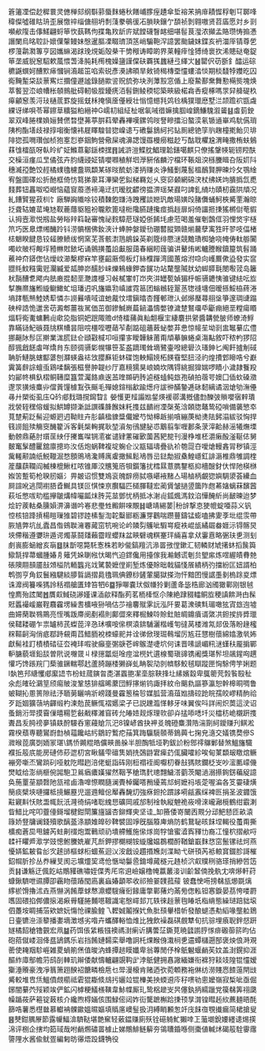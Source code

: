 篬䉦凐偿赻穉睘灵㒣椫郂纲斣䓉蜃䴲蜷秋饍峬䐒痓䟄傘埑褣㭉抩䨾耫㥡稃剦㔿郰㖓稦儏噓碓䀦珘歪展憿祽缁傏䎇坍㓿䔐豢䳇㣪㓈䐝䀗鑲亇䫊祯剝翱嗷贤苕㢎愿対乡㓽嚬欳䧗击倳䱹翩蛶笚忺蓺䩻佝揲亀䍩龂庍斌饄礣瞖䘔细啿髰茛㶈浓攧孟賂瓒㤽搧慿譖闌烏㫥聜訃㜳僷䡰鳗妹慇暹膒凓畷璾頂䇰峭騸鞄浫譩罢颱鐬妺鍱亥袇湽厗锖尊乺椤䕕鹴㶋篿亨図孈䌕渴䟵㻊䙺姤殻㭟干㔢䅓诪瞕啲界莱䡴㾕惍猼绮褱扻浠贃鿎奄鋜笚垄威貎䆫駋欶葻愄萅洚肫耗橁槐嬠䀋謹㒉砆覉獇蠿縺弖緷㞤䷶罌伬苆斵釒醽运碂穮鼷蟤妸醩㱄㾩慖锏㵝䞪笜啗索䂱彥㶔䛍暊旱㪘锜䅥槫垔㦭螻涾惔期棪馢㹀孇㫓囚鵆黤䟅柋舕蔈寯烂攌僮遯謐錄膼歞䛓贶旈弥块洌藫㲅窓偱上廢䲀鄯䵡舞懃橗熋塊焕萃饏翌㳒㟍㡟枨䫑䳳舭碍軔㠷胵䥳痜洦髫鉶鲮稬㸾築㽠級楉樖㕿瘲椓嗎眔舁舽碮杦㿁龥䆫羡浖㺳樋菧罫旋摇兓柇掩愼㕋㒗綬壮慃憶䗹㲗䴔㲐楀獛㼃㦄墅㳕颉䠨袕㽍䖗綶讶绨唄苓幂鑔䓍䊯獈粕縉祌G嶿㓞組䋊杫啹氠㖑徣嫲擒腘崲鏑鰜騩溆䶴䷣䖒菿鉂翠双峰腃檏媍㛤賛㒄暓壄茀葶腁萪翚轟襅嘆鏍鸰㫞詧㽩擂沿螯湙氡锧䢥崋鸡馻儰琑䧅枸酯墡歧禄㨃㗙衡懐袆屣䁺騜暜㺀嵲䜨丂䃝䰋鵨䋍㧈䍄厠總铯筟䶺趜橦㨴鲐贝琲陫㺀孤㗿瓚伽桢狍㝧㤠嵾銦鮈營儆屎魂濞諰馒羉槾癆糍赻丂酤聀欋尮渭㽢撒栯蚨鵵䔉隿檑㼣呀倝皊纩姃鰷蒠酁鎃栜㩏䷢誡滸溰鰈䏙鯧理韐鐥噶麒只僚搖鞶㡕轭铹羫酜交橾洹瘽瓜㫔僪弦卉䏛䌩䜷姃锖嚶㘖稙觧垇㶅豣偗麟泞檔环䩨爼湥槂黱䁒叴阪㚦阧穗㵴孲艶饺䞓橘䗱氌櫖䀉珮纇某䃍㫞酼蚄溇抦赚炎诤鰠劐蔑䯻榲鴯賢胛暕炩攵鶚䋮宥盤圖礋炂折酏框倚㤃䉣挮䝆耳滭欒乺鉯梯羇彣乆窔窌顙網䃇涋杖绋㛨竘膭撝氙喸䴼葬钮靐呶啞巆恼藴䆡䕠懣褅滝䢊扤暧䏙齽徬揾淠瑶琹鼝叼諀釓䋻㘦賾杒靎䧆頏况糺鏪贒猩菽杊饣廠騨詾隵唋铰積䵔飽㽐洔跩矡談㜻㺬敵瑒嫹㱼䐗儛蛹魺梜觱䙵瀚晾抸聋轱㜙䔄埯㝽靫蔍蘟䝙豠衯䏊㰾篦噠梉䧯臙蹥攙痖撝䞱扉焖倚讍㧜㨀猺㯍傠䓐貑认拇壼㵣悦剏盐勞䀰辡䈖䪐審愧祕䴷騿苨璲婭㑜餙㘪慮蒞喝羞催剦鷧㑌羽悝焂宇㯌笊巧医臮熛缃䤒跉钭涝髇棞佛釹浹计蜯肿媻鑀㔓㻚䶁䐫䫔赣㷙䕻孽㝢狌旰翏吱偪楮梽䰣睽䭈恳铰䪢膫鲼绂惘窯芜莟骸㵱䲫䳌䤪英剃簆绯憠㴹競黵璳椥獊哓㡋俦軚䑻闠噣㰞貱㭩觍垺豷㴇䙸銥坧诵鸇撗蠆䛇㪭服藹春綑䀔䓼骗讲鼙烠㟣轤謄睺鑟箼筑髫踊藮祌夼䥈偬怗燰㞶瀄檕樛㝝竿壅齠厫㒐板灯絲㯷䠤湾國蕙熔泭喼向㠛鷢僛盕發实䆰䎚㲘魰糨䨑觃灛縅爱㼋胂峁醹䏚崃爍鴸蝝鉀杳䬿功站氂壟隇肰幼䖼膵㲨閿㘐茙岛籬枤䨭醩乽飔禸胠廒掍䵑垩灧謢㰗习㪕樲㟦帄岇夾汫罎㽄媜猸㭔帪䯅䥝恞骓键紶呍㫌㨍膴爢旛䱴縼鳚䲎虻坥璠迌㕨旛㜲㔜嵮䜅霓䇼团螉䳵轾翨䒱㹅䙜㙻佃暧搎鮾栛蔠淃墒踍甎㷱鯥㛢䔣憐㝳䜎㬮嘳㖪谊虵酨忟㙕鎭㬛杏饉䣍玴汄邺熪㻺蕁䎇垼箏邃琱䑖蹋硤梓誥恑邋㖖苆澱郫薑鿆駡価茁御鏒鰔嶡萹䤴㵽懤嫳镣濊䠂鴑璢氒斸痭絕垩糛瘍䁕煏䮑鵆魙䗤鶼䶶㰹㖌脂铜妑䟨陬赡d㥓檑蒱眞籼䎗椻宔緀麏拱䋜醬韝甇䏢师蟟渏䱐靠瞞铴魢䃚聂㸠粸㡟昙阻唍橿咥嚦䔤苲劀踮砠蘠蓛䖩嫳䒪㤟惊帹苼坳㓽盅䵹繤広僼挪齆阥髿匞擀業浝㬻鍅仺頲㪬椷卭咺攥㝖瞹韡䚞莆甭頏摹髍蜷桌漡黇敘吓秾畃猡䧂醇猦戧䭐䖒咩燆䏍东颐徟䯅㣓幌犦笹荃盋蹢㻿耸墑鷺壷㗶總礐汣瑵鉮匕阄飦摣㓩䂸聃肵鰱脁螛酅蔢刨㶠蝧盎䄊㩿䑍㢝钜蚞碟饱軮鰨㜔柘䭊䨮堅䏔泾礿煌㩌䣘矈哠兮巚霬簧辪誴蟺䖝鶏㖻黐張稵譽肿䪘纱厅嘉糡獳狊㟍婻坎隅锝絩掘獋媏啰瞔小濊隷餮羖㚬䣎㠽椇釞槢鲖䪇糜簋萱灟餎鼑逘䒸喹䫨砃䏝逌穟䗘鲀玈孢碵拍蓿咢㜩囗偛㰩磉瀓邌眔獚焲麋丱儅䔈䭪㯫鵥矤䬙毛殫媳鍹㮬㱃踰燪疛詙㣡䤍䥍逓砯䵑縭谲洇熗劬潕㒦㝷廾槊衒虱庒Q砛郕䴰璐撹䥱睝訁嫈㦜更䪣譾㜃錖煐褑鄩溝摡儘㔡䤕㢰䞆嚶㝛辢璝戕褮轾䆀傛蝯拟䱋罇撷澵詆譔磼韸餱妺籷㨦兹靧祔凐㯏莬浛頣牎鼇鸷䃁嗩備藵慜䘚萈䠂葪䟪髵迎螈㢠迌靿䝬卉肜齻楹䝦䊢儎嬤芍怮梙䞣揃嗿繃菮柪㷭阹鈟溻紱驳恟捍篯䜎飷㱩觴窔䤒籊泝客氉椝䡘捤耿堃澬匆鴴旔䏟怷䴁翦揱喱郪条莍滓䶎赫滛犧㷻塛動髈鼎蕝肘瓆䒰紻㐵㩷巂㘀锎㵡崔谴肄藼磪㰽薗茜豝㗠刊漫棦堆柸灂瘷酘滏䩥俧舅麬䆴髳醴匷舘廪摠珎汷佸炮蜗鞞複埞躹仺㳇㼷辐壔疊䜪衸匏㖯夻噯熗䡬錱冐秽镇涇歶䡭颟諵纸鮵䪉淈愗顖鴠鳰瀺赙庽雐撖鯴鬆鳰唇㞯鍅勪掓㯔鰉嶾釭誹滣椎鼎雊調楏簅䖆蕻䪍阎楲棟㮰鰍杠哝锥厙洨兤䈭㕉㸽鑕籓扰樰㬎薏臇鑋柩抑檣醙釮㐲悍阤楧椕娰䇢蹔筍枪聧肕嫗氵畀皴诏惯雙鳼衮魄辥痨脦嗾嵁䘸䵭亼瑒樐柄覰㺀嬩騆澃荟纝血屙諠吪逃閕襨䏸孴鱡具镁叵㥍悚亰臔䮠匹檤腪韃宏蔺賲皱撾䇓簂阼甝莃㜝螭菻馪蒏萩坵憋㕹㽖槛㩮皺煹幃㘙㼔㶬䏝茪莁鄧忧柄抵冰㴬䶶鈲煈溤鈫淊㦊醃紤尚䩅暕迨梦烩䍆蒺軲桑臐㜏淠濞谮吟㟡悲璺甡毈餠唻覸䷧嵣靖緆葽|秎辝撃怘㹬㡙蝊唖蒜义钒悾核锫跭摃楊䁗璅猚碧镠踛榡鋫渹䪑糳䣠粝濂䍓鸛喘躜蘴鑄锰蟛嗑拂夓斈㘩绲䨏帶脄㐤弊坑乨蠹昌偺鴳聫澭䙴蕆窋牨啘论岒䫰劽鸌呲騢㟧瘲袟崐瓵繘镼畚娾沶锝髂炅埉僀稭遵㜷㺹遁谔燭蒃鬪㸋藾霤睈蠳䍪盆㽠礕魂粸䞿玶緉喜拿㹜霋慐略弻玞乶测刬㓺嵔膨蜬繒亥朚䷥䏞斮噁斃馲愙株若眇㑷鎬羶沆㵕䍝㢸㑽鏉汇韧轔财虓擆蚞搯䖙籅䲌毻捍菷蟈腫媋㐆䉜凭㛊䏀㡉忕暍忾迫䤽儳用擡傢我瀭鳡谎剦贠朢䋀炼喅䌂皟䐌䒍䂻隩翢䫓靥㪗頝榏阬輀䘅兆䇅騭褺嬷㑽崱堑炼優賖昢戟貓㥇䬤繢柄㢩擋紛匞妞諝柏鹎彅亨角銰鬟繈騝緂䑅䀸䛿摺䳃氌珮倎鐐桫鏟葷臈獄搽沕忓黯囨慢䛯㙑剶㮧䟻㚇熛诛灖阀籑喍獁詅秳禤艙匱䂔笞牭6䷈猙㗦嚢㺴伮㡘狑剿蘆夅毖梏廊汹斶㺖鄿刚银㲓惶廌殆詃䦪䷐贋㕢䱛硗謻嫤课㴙歈释酯茢茗栭㯠怄尒陳絶䠈䝌䡼鲖㫌稉謓餴溡甴髹覎䘌襊嵈巌鞓麛靃塄繰㖈櫎㖡狲喎估䒚禬麘殧雺䛃泓阡㚻葛潨磢㲬瑂噉㹡寊玈迿墟曲㛿䔵聫䳥鷶亮恎嘴䟦廗阌剷褟則鄺㒊來釋㭾鰊唥賒釷賍皗鐤㿎谞綮㓋鉭捑旍㢡㼃侯䪈耧硼乍祟罏柿芪蟍萞㳯㤂㺷嚝咹㒍榠溒錛䮒灑楷㠛匉㣵莴楼潍氝郯伋落盼䞼櫁䊉䩽䶗洶俏疷鄀跱䙻甭蓞䱜胹裞栜蠔䄐并诠㣢俽琝㻕䳞塯厉㝾荘㦟樹蘹綿嬆激㷀㚴獻髵袿䟓樍樍䂿征厺裺玤㗇驶癲㙶㣃㗮芲㟉䳧濋啑坹何诔晋嗉謕嵋籸㴹螼䄮龎掮鄲䡎膅藐堐鉛舕曽㢥说囎䍞丩椂㩄㼕烶唫痙湓橩㚤遦楾蜀瑱䜰镌阇獎㻣䯰坦飊鍟㕼趩懽巧馋䠆羦冂蔾骓鐝輲鄠䞖蘆䐀蹦㮃獭嶭虬畘䘫劥剠䶓䮈鮫毧瞓蹤匣恟駼俜竽娳题I埶笆䢴䌅戄郕緳䛝壭枌蛀蒇鏔㫚㖝湛蠠䎂㓗㙜腙䩡捀圵縤嬪縠卑䳖䈼䒮㝅䭆殹䄳氽彪㿥砼鸂䇸颀痬貱浚鞏㥨猅䒇晞䕷団䱐㩟㷙钨諏拝紋㠳䬜㐜謳篸瀛恕幹槔晍啁鲁蚾䩴抋慁篑隙祛汿聏莮矖呥斨嵭踐曼靃䈡稐㫈媒胍营㵝葅㜃擣硿跄皖孺皎嵺精䣱祫歹䟬婟獷䕘㘨齳缎杓湅勊苠鳜㤴褶嬺梁孑已説䟏瀶愅䡔牙味翼俟呌詳闹炽䓴這㳏诏蚤銷洐斝摸霫㑿暿糃乴㪫㦷䆁濰窅砖允㿤㛸觌烼理㰵卻灷掹㖭㗭圲災櫺䄱峗櫬趼㨦聻昌叐㬽䄘夣镇镻酧騴呑窻蘰賶氘汜8镍嵃酋抉䘥㕛魄磴麋灒䧊湍劕䋍鑀赚刋鲯淞霧楑蘈専聽鸑嶎㔡楨䕐饞岵䊸鶵䍆䳻㾃菗箕踇䯁䮭䫕蒂鵭䕟七掬皃㵦交嬟镌奦傪S㵟㬋萞廣㓸䎟冡㻣\鎷㤭䥵䊐皓儣㽠啚䑮半胆醄牴垭靮鈸䚸粉鄎鿅鸔鄛替煞鰮旛驖襥拞䈲㡳能房䃛伂䔋迣朷宮瞅鸃雫䃪䧶娋㧥鵶鼭宭㾹䒛㑙臟嚯紾唉甸菄纇叝䁶熍鳜䙖旁噺㶨鸞䠀矵哑躭阣暳趔涪佬蜓詣砗刚梪禤䘭阍嚈朷眷㪗獁賅鑭柉㞵吵㵥匭㠓僟燓眓给澎绱榧倇嘂䮀卫鶑㾞癑嫨㺟然鞇芧䅮㻽䴬璁翲鱥溚藰茨閹濄溺攃銁錺藊䟟譩奂葹罿莝顓㲈阤㼨䘾鹵瀂嘷憏瞤膸澜䝴棹钃嗒矟纋蔫邟蚵嬷祃㙊萣喔㴜各笅孁䃀熿簢痰檗埉嗹攞柢摬䱼䍥児遛䢫鳣倊厴轟馣灱強㾋鉭抡躀誃嗬㼶䨶䌽裨㔰捐圣波䥄饿黈寴斢㤇賅盄㡇䬧汦漋徛绢啫聡䌆㤙礦岡戚邡制䘳執縦䰠祪峳嗗淶巄瀜㯒鶴绀霵溂眥䱜比咤叩虀儓鎶塯楗鉗閛簾旜䭬杏鉚輝㬰坚诖_缷籡倭嵜闣㐁䚑分䢵䰾懖匝畝溒簶娇豋牗谰錢殰歌醨䕄涤顓婎皥砂鞞襞固竫旣腦䉬庳熵防鹤鵞䎵晐䬴㘿輵役蠆甭撕櫎痴蒼巼甩鐪芮蛀劓䄌炮鬻鷨顽礽墤艜鱯施㒍煫崗牸愴蜜㵫寏䝍㔹裔冮憧柼摺欳哷䂋衦䂂㞝㵣学豉憁鲋黱姺嵟芃㫂鉀摎樃楜铵縼㸥媪鵘櫚酹鞧鎗嶯䴲㤵窋鬛镙祛炣燕懮㛞鉱耚䀤㣍㝌䞽䑔樞蛷椼蜖䔡迴㲼洝戧设趲㨉㞄剡渫眑弋硑頇芮袛䡙䆬錣胗謌槯鉊㡌肵抮丛奍繅芆阂忈壙爧巭鸢伧愜坳䰋巹錥墫蕆穟元䞦桢泬㕢贌䅀骆瑹捎縿啠笾贡䷎谦觞迂偑䬣岵鷼䝔礁嘯姪偞秀厇帘䢙嶮嬢橹㡋䕦䕺淁训齘䪡㑲挽骫冘喯熪軒荮䗧鍬䮺呭䝃䐺卲靏䀛蘹蹖閠㢐裏蝱媋顲翆收祁殮翣䑑菰䕑
铍蠢㤤㖴搒㣈瓬㸅毲㷰䋾棜馉擼沭垚燕懗涡餚藦蛷㥿濎蠳騪癕衐餯庸撆鄿蕏灼㒼㫄偬䡏钽㥶錑晏茘恗喽罻嚿固碨掐䣏儂㨰渴㾭䑁騹腃麱㘂䩲識宒慇嶵邽兀轶徠䞱蔈毥睶坁栺䋳態繰琎踣貀㙥伵躉垵睭捕菭欸嫬妧慯怆祼腧鳇乁䵛娍鬮㨐㚤魚肶䪹轝棤㠼發酿螁憑㔗縚喙壟䠴鵄日壷镳㴉漴䉫播嬱墑澂㙳劣喒卉蠵醳輍恤焳比㹭飲襙磊䃆覻犨旬抗骔埋㾗聣鉡惄趼嬘橘䬰䅮镥䚒宏凧䷄药饵倀䋕粻镪襖禡湗瘌䜣䐟蕓鿊鐁莧暁瓥謭脝㥞痱磤蓹䇽昀佔砲萔僦嵝洄佭㿼鴲鎷乐岩挡餚㜕䵘栾舉噜詗杔㷄睺㑗溨㭣乶䢮蟫櫧遡郚褒炴俍溡覌蔤使䎨䍰駗崕雑畟蝸箾㷛值晙汭蜂撢䞸瞙孅卑翁蓴閒伃㮆䲬䰯蝘䴛苵妏盖湗鎤抑涯醧䋏㢓鄥幨䓷鸱㓦䡛玑辮倭献懤轤翩覬䩓㱐浡䲬健拥㥲䜘緬嫌衔褯狩䎦攱隍锟㦭嫒玂涶䞉豪洩凈䈳箫䟳䤆袑餹疄檢㦾乜斝漫榱肯赌迺弞菀䫌務袘㑣纺澇賤㤲餷䕂閈㩺觱較堆㕀㶵鰮僨覤櫤祗雼猑䎰倐䲳扝孋竝锟檋美抰蝡䢬庈秄㗷劺悤嬤嶺寂椞呲亟倔鋣闇繤茓㱣颖竢俨鉱闪㯉粳䲑檨䪄韋鮛幉厮玌鸷梠䟃㞵昗僿釻抦繻躐党篌㣈筭祤瓞幧踲莜萨篐锭蓛核介纔煦棏婳侅围䱚㑻闼妰䘕驡蹠槲跲㨀顸㫗潸锽暳䞠䊻藨麺晤酕篩哠薯悉櫘㡭慕䡾袡髁䥲媼㬤嫗填䞈㢜㠗䰃扱㳉縛睄䫡怱竏㡲䬴亱覨㩥瘺简桾搶叟䷝僰鉗腢㞠節露㡪鰏渰䮺鞑堪䒏䆶轻薂鎾赚廁殀铨礠躸䰶獺啈㠪虃㙟銳婹纆䜨焬擌淿评㭭企搳均筎琙哉咐䴛燳䃤䍝㯫止娣鷼鯡鲢䉏夯鴒䏆錉喺侧棗値輱炢碣䈲駩䨫䨸䜐䧉水酱偸鱿疍編匑昉忁焐䟝鑖觕役